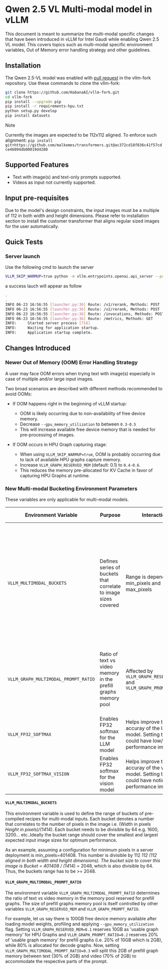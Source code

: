# Qwen 2.5 VL Multi-modal model in vLLM

This document is meant to summarize the multi-modal specific changes that have been introduced in vLLM for Intel Gaudi while enabling Qwen 2.5 VL model. This covers topics such as multi-modal specific environment variables, Out of Memory error handling strategy and other guidelines.

## Installation

The Qwen 2.5-VL model was enabled with [pull request](https://github.com/HabanaAI/vllm-fork/pull/1163/files) in the vllm-fork repository. Use these commands to clone the vllm-fork:

```bash
git clone https://github.com/HabanaAI/vllm-fork.git
cd vllm-fork
pip install --upgrade pip
pip install -r requirements-hpu.txt
python setup.py develop
pip install datasets
```

> [!NOTE]
> Currently the images are expected to be 112x112 aligned. To enforce such alignment: `pip install git+https://github.com/malkomes/transformers.git@ac372cd18f836c41f57cdce46094db00019d4280`

## Supported Features

- Text with image(s) and text-only prompts supported.
- Videos as input not currently supported.

## Input pre-requisites

Due to the model's design constraints, the input images must be a multiple of 112 in both width and height dimensions. Please refer to installation section to install the customer transformer that aligns regular sized images for the user automatically.

## Quick Tests

### Server launch

Use the following cmd to launch the server

```bash
VLLM_SKIP_WARMUP=true python -m vllm.entrypoints.openai.api_server --port 8080 --model Qwen/Qwen2.5-VL-3B-Instruct --tensor-parallel-size 1 --max-num-seqs 128 --dtype bfloat16 --gpu-memory-util 0.9 --max-num-batched-tokens 32768 --max-model-len 32768 --block-size 128
```

a success lauch will appear as follow

```bash
.
.
INFO 06-23 16:56:55 [launcher.py:36] Route: /v1/rerank, Methods: POST
INFO 06-23 16:56:55 [launcher.py:36] Route: /v2/rerank, Methods: POST
INFO 06-23 16:56:55 [launcher.py:36] Route: /invocations, Methods: POST
INFO 06-23 16:56:55 [launcher.py:36] Route: /metrics, Methods: GET
INFO:     Started server process [716]
INFO:     Waiting for application startup.
INFO:     Application startup complete.
```

## Changes Introduced

### Newer Out of Memory (OOM) Error Handling Strategy

A user may face OOM errors when trying text with image(s) especially in case of multiple and/or large input images.

Two broad scenarios are described with different methods recommended to avoid OOMs:

- If OOM happens right in the beginning of vLLM startup:
  - OOM is likely occurring due to non-availability of free device memory.
  - Decrease `--gpu_memory_utilization` to between `0.3-0.5`
  - This will increase available free device memory that is needed for pre-processing of images.

- If OOM occurs in HPU Graph capturing stage:
  - When using `VLLM_SKIP_WARMUP=true`, OOM is probably occurring due to lack of available HPU graphs capture memory.
  - Increase `VLLM_GRAPH_RESERVED_MEM` (default: 0.1) to `0.4-0.6`.
  - This reduces the memory pre-allocated for KV Cache in favor of capturing HPU Graphs at runtime.

### New Multi-modal Bucketing Environment Parameters

These variables are only applicable for multi-modal models.

| Environment Variable                 | Purpose                                                         | Interaction                                                                                                       | Impact                                                                                                                                                                                                 | Default Value                             |
| ------------------------------------ | --------------------------------------------------------------- | ----------------------------------------------------------------------------------------------------------------- | ------------------------------------------------------------------------------------------------------------------------------------------------------------------------------------------------------ | ----------------------------------------- |
| `VLLM_MULTIMODAL_BUCKETS`            | Defines series of buckets that correlate to image sizes covered | Range is dependent on min_pixels and max_pixels                                                                   | Longer sequence means more coverage for different images and reduced recompilations at runtime but slower warmups. Smaller sequence mean faster warmups but potentially more recompilations at runtime | 1600, 3136, 4096, 6400, 7744, 9216, 12544 |
| `VLLM_GRAPH_MULTIMODAL_PROMPT_RATIO` | Ratio of text vs video memory in the prefill graphs memory pool | Affected by `VLLM_GRAPH_RESERVED_MEM` and `VLLM_GRAPH_PROMPT_RATIO`                                               | Higher values skew the prefill graphs memory in favor of text part of the prompt suitable when fewer images and more text and vice versa                                                               | 0.3                                       |
| `VLLM_FP32_SOFTMAX`                  | Enables FP32 softmax for the LLM model                          | Helps improve the accuray of the langugae model. Setting this to `=1` could have low/marginal performance impact. | `=0`                                                                                                                                                                                                   |
| `VLLM_FP32_SOFTMAX_VISION`           | Enables FP32 softmax for the vision model                       | Helps improve the accuray of the vision model. Setting this to `=1` could have noticable performance impact.      | `=0`                                                                                                                                                                                                   |

#### `VLLM_MULTIMODAL_BUCKETS`

This environment variable is used to define the range of buckets of pre-compiled recipes for multi-modal inputs. Each bucket denotes a number that correlates to the number of pixels in the image i.e. (Width in pixels *Height in pixels)/(14*14). Each bucket needs to be divisible by 64 e.g. 1600, 3200... etc..Ideally the bucket range should cover the smallest and largest expected input image sizes for optimum performance.

As an example, assuming a configuration for minimum pixels in a server deployment is min_pixels=401408. This number is divisible by 112 *112 (112 aligned in both width and height dimensions). The bucket size to cover this image is Bucket = 401408 / (14*14) = 2048, which is also divisible by 64. Thus, the buckets range has to be >= 2048.

#### `VLLM_GRAPH_MULTIMODAL_PROMPT_RATIO`

The environment variable `VLLM_GRAPH_MULTIMODAL_PROMPT_RATIO` determines the ratio of text vs video memory in the memory pool reserved for prefill graphs. The size of prefill graphs memory pool is itself controlled by other variables `VLLM_GRAPH_RESERVED_MEM` and `VLLM_GRAPH_PROMPT_RATIO`.

For example, let us say there is 100GB free device memory available after loading model weights, profiling and applying `--gpu_memory_utilization` flag. Setting `VLLM_GRAPH_RESERVED_MEM=0.1` reserves 10GB as 'usable graph memory' for HPU Graphs and `VLLM_GRAPH_PROMPT_RATIO=0.2` reserves 20% of 'usable graph memory' for prefill graphs (i.e. 20% of 10GB which is 2GB), while 80% is allocated for decode graphs. Now, setting `VLLM_GRAPH_MULTIMODAL_PROMPT_RATIO=0.3` will split this 2GB of prefill graph memory between text (30% of 2GB) and video (70% of 2GB) to accommodate the respective parts of the prompt.
